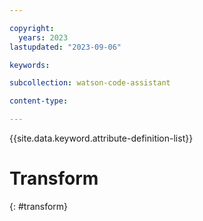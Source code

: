 ```yaml
---

copyright:
  years: 2023
lastupdated: "2023-09-06"

keywords:

subcollection: watson-code-assistant

content-type:

---
```


{{site.data.keyword.attribute-definition-list}}

# Transform
{: #transform}

